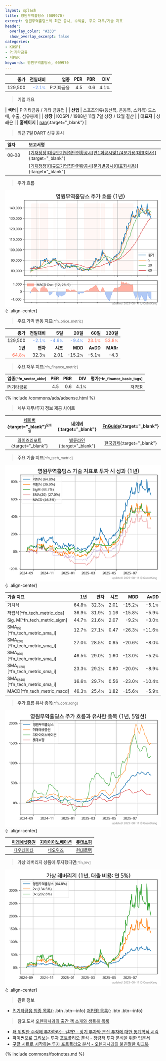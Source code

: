 ```yaml
---
layout: splash
title: 영원무역홀딩스 (009970)
excerpt: 영원무역홀딩스의 최근 공시, 수익률, 주요 재무/기술 지표
header:
  overlay_color: "#333"
  show_overlay_excerpt: false
categories:
- KOSPI
- P:기타금융
- 저PER
keywords: 영원무역홀딩스, 009970
---
```


| **종가** | **전일대비** | **업종** | **PER** | **PBR** | **DIV** |
| -------: | -----------: | -------: | ------: | ------: | ------: |
| 129,500 | <span style="color: cornflowerblue">-2.1<small>%</small></span> | P:기타금융 | 4.5 | 0.6 | 4.1<small>%</small> |

<!-- more -->


> **기업 개요**<a id="company"></a>

| <span style="white-space:nowrap;">**섹터**</span> | P:기타금융 / 기타 금융업 |
| <span style="white-space:nowrap;">**산업**</span> | 스포츠의류(등산복, 운동복, 스키복) 도소매, 수출, 섬유봉제 |
| <span style="white-space:nowrap;">**상장**</span> | KOSPI / 1988년 11월 7일 상장 / 12월 결산 |
| <span style="white-space:nowrap;">**대표자**</span> | 성래은 |
| <span style="white-space:nowrap;">**홈페이지**</span> | [nan](nan){:target="_blank"} |


> **최근 7일 DART 신규 공시**<a id="dart"></a>

| **일자** |      | **보고서명** |
| :------- | :--- | :----------- |
| 08&#x2011;08 | | [[기재정정]대규모기업집단현황공시[연1회공시및1/4분기용(대표회사)]](https://dart.fss.or.kr/dsaf001/main.do?rcpNo=20250808000613){:target="_blank"} |
|  | | [[기재정정]대규모기업집단현황공시[분기별공시(대표회사용)]](https://dart.fss.or.kr/dsaf001/main.do?rcpNo=20250808000609){:target="_blank"} |


> **주가 흐름**<a id="price"></a>

![009970](/stock/images/009970.png){: .align-center}


> **주요 가격 변동 지표**<small>[^fn_price_metric]</small>

| **종가** | **전일대비** | **5일** | **20일** | **60일** | **120일** |
| -------: | -----------: | ------: | -------: | -------: | --------: |
| 129,500 | <span style="color: cornflowerblue">-2.1<small>%</small></span> | <span style="color: cornflowerblue">-4.6<small>%</small></span> | <span style="color: cornflowerblue">-9.4<small>%</small></span> | <span style="color: tomato">23.1<small>%</small></span> | <span style="color: tomato">53.8<small>%</small></span> |
| **1년** | **편차** | **샤프** | **MDD** | **AvDD** | **MARr** |
| <span style="color: tomato">64.8<small>%</small></span> | 32.3<small>%</small> | 2.01 | -15.2<small>%</small> | -5.1<small>%</small> | -4.3 |


> **주요 재무 지표**<small>[^fn_finance_metric]</small>

| **업종**<small>[^fn_sector_abbr]</small> | **PER** | **PBR** | **DIV** | **평가**<small>[^fn_finance_basic_tags]</small> |
| :--------------------------------------- | ------: | ------: | ------: | ----------------------------------------------: |
| P:기타금융 | 4.5 | 0.6 | 4.1<small>%</small> | 저PER |



{% include /commons/ads/adsense.html %}

> **세부 재무/투자 정보 제공 사이트**

| [네이버](https://m.stock.naver.com/domestic/stock/009970/finance/summary){:target="_blank"}<sup><small>모바일</small></sup> | [네이버](https://finance.naver.com/item/coinfo.naver?code=009970){:target="_blank"} | [FnGuide](https://comp.fnguide.com/SVO2/ASP/SVD_Invest.asp?gicode=A009970&MenuYn=Y){:target="_blank"} |
| :---: | :---: | :---: |
| [와이즈리포트](https://comp.wisereport.co.kr/company/c1040001.aspx?cmp_cd=009970){:target="_blank"} | [밸류라인](https://www.valueline.co.kr/finance/summary/009970){:target="_blank"} | [한국경제](https://markets.hankyung.com/stock/009970/financial-summary){:target="_blank"} |


> **주요 기술 지표**<small>[^fn_tech_metric]</small>


![009970](/stock/images/009970_tech.png){: .align-center}

| **기술 지표** | **1년** | **편차** | **샤프** | **MDD** | **AvDD** |
| :------------ | ------: | -----------: | -------: | ------: | -------: |
| 거치식 | 64.8<small>%</small> | 32.3<small>%</small> | 2.01 | -15.2<small>%</small> | -5.1<small>%</small> |
| 적립식[^fn_tech_metric_dca] | 36.9<small>%</small> | 31.9<small>%</small> | 1.16 | -15.8<small>%</small> | -5.9<small>%</small> |
| Sig. M[^fn_tech_metric_sigm] | 44.7<small>%</small> | 21.6<small>%</small> | 2.07 | -9.2<small>%</small> | -3.0<small>%</small> |
| SMA<small><sub>(5)</sub></small>[^fn_tech_metric_sma_i] | 12.7<small>%</small> | 27.1<small>%</small> | 0.47 | -26.3<small>%</small> | -11.6<small>%</small> |
| SMA<small><sub>(20)</sub></small>[^fn_tech_metric_sma_i] | 27.0<small>%</small> | 28.5<small>%</small> | 0.95 | -20.6<small>%</small> | -8.0<small>%</small> |
| SMA<small><sub>(60)</sub></small>[^fn_tech_metric_sma_i] | 46.5<small>%</small> | 29.0<small>%</small> | 1.60 | -13.0<small>%</small> | -5.2<small>%</small> |
| SMA<small><sub>(120)</sub></small>[^fn_tech_metric_sma_i] | 23.3<small>%</small> | 29.2<small>%</small> | 0.80 | -20.0<small>%</small> | -8.9<small>%</small> |
| SMA<small><sub>(240)</sub></small>[^fn_tech_metric_sma_i] | 16.6<small>%</small> | 29.7<small>%</small> | 0.56 | -23.0<small>%</small> | -10.4<small>%</small> |
| MACD[^fn_tech_metric_macd] | 46.3<small>%</small> | 25.4<small>%</small> | 1.82 | -15.6<small>%</small> | -5.9<small>%</small> |


> **주가 흐름 유사 종목**<a id="corr"></a><small>[^fn_corr_long]</small>

![009970](/stock/images/009970_corr.png){: .align-center}

|       | [미래에셋증권](/006800/) | [지아이이노베이션](/358570/) | [롯데쇼핑](/023530/) |
| :---: | :------------------------------------: | :------------------------------------: | :------------------------------------: |
|       | [다우데이타](/032190/) | [네오위즈](/095660/) | [현대로템](/064350/) |


> **가상 레버리지 상품에 투자했다면**<a id="2x"></a><small>[^fn_lev]</small>

![009970](/stock/images/009970_2x.png){: .align-center}


> **관련 정보**

- [P:기타금융 업종 목록](/stats/sector/kospi_업종_기타금융_종목/){: .btn .btn--info} [저PER 목록](/fn/fn_low_per/){: .btn .btn--info}

> **참고 도서** [오렌지사과의 출간 책 소개와 샘플북 목록](https://kongdori.tistory.com/691)

- [왜 위험한 주식에 투자하라는 걸까? - 장기 투자와 분산 투자에 대한 통계학적 시각](https://kongdori.tistory.com/421)
- [파이썬으로 그려보는 투자 포트폴리오 분석  - 정량적 투자 분석을 위한 입문서](https://kongdori.tistory.com/643)
- [구글 시트로 시작하는 투자 포트폴리오 분석 - 오렌지사과의 불친절한 워크북](https://kongdori.tistory.com/449)


{% include commons/footnotes.md %}